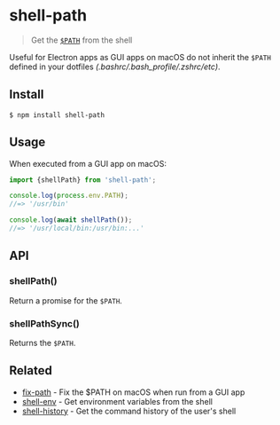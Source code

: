 # shell-path

> Get the [`$PATH`](https://en.wikipedia.org/wiki/PATH_(variable)) from the shell

Useful for Electron apps as GUI apps on macOS do not inherit the `$PATH` defined in your dotfiles *(.bashrc/.bash_profile/.zshrc/etc)*.

## Install

```
$ npm install shell-path
```

## Usage

When executed from a GUI app on macOS:

```js
import {shellPath} from 'shell-path';

console.log(process.env.PATH);
//=> '/usr/bin'

console.log(await shellPath());
//=> '/usr/local/bin:/usr/bin:...'
```

## API

### shellPath()

Return a promise for the `$PATH`.

### shellPathSync()

Returns the `$PATH`.

## Related

- [fix-path](https://github.com/sindresorhus/fix-path) - Fix the $PATH on macOS when run from a GUI app
- [shell-env](https://github.com/sindresorhus/shell-env) - Get environment variables from the shell
- [shell-history](https://github.com/sindresorhus/shell-history) - Get the command history of the user's shell
